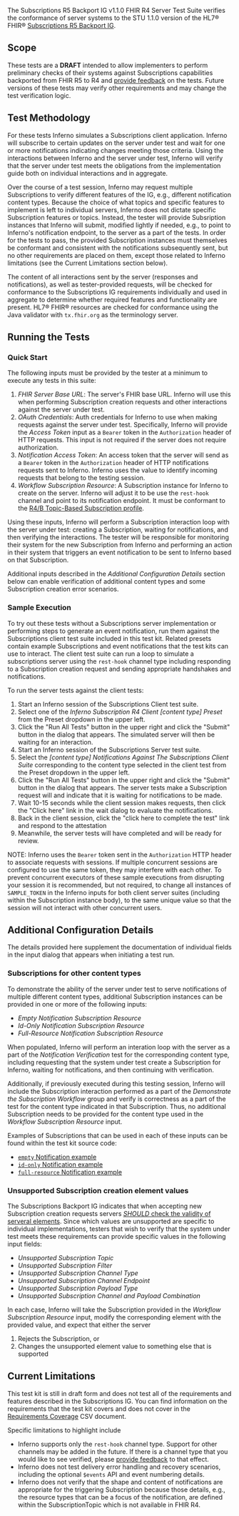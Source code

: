The Subscriptions R5 Backport IG v1.1.0 FHIR R4 Server Test Suite 
verifies the conformance of
server systems to the STU 1.1.0 version of the HL7® FHIR®
[Subscriptions R5 Backport IG](https://hl7.org/fhir/uv/subscriptions-backport/STU1.1/).

## Scope

These tests are a **DRAFT** intended to allow implementers to perform
preliminary checks of their systems against Subscriptions capabilities backported
from FHIR R5 to R4 and [provide feedback](https://github.com/inferno-framework/subscriptions-test-kit/issues)
on the tests. Future versions of these tests may verify other
requirements and may change the test verification logic.

## Test Methodology

For these tests Inferno simulates a Subscriptions client application. Inferno will subscribe
to certain updates on the server under test and wait for one or more notifications
indicating changes meeting those criteria. Using the interactions between Inferno and
the server under test, Inferno will verify that the server under test meets
the obligations from the implementation guide both on individual interactions
and in aggregate.

Over the course of a test session, Inferno may request multiple Subscriptions to verify
different features of the IG, e.g., different notification content types. Because the
choice of what topics and specific features to implement is left to individual servers,
Inferno does not dictate specific Subscription features or topics. Instead, the
tester will provide Subsription instances that Inferno will submit, modified lightly if needed, 
e.g., to point to Inferno's notification endpoint, to the server
as a part of the tests. In order for the tests to pass, the provided Subscription instances
must themselves be conformant and consistent with the notifications subsequently sent,
but no other requirements are placed on them, 
except those related to Inferno limitations (see the Current Limitations section below).

The content of all interactions sent by the server (responses and notifications), 
as well as tester-provided requests, will be checked 
for conformance to the Subscriptions IG requirements individually and used in 
aggregate to determine whether required features and functionality are present. 
HL7® FHIR® resources are checked for conformance using the Java validator with 
`tx.fhir.org` as the terminology server.

## Running the Tests

### Quick Start

The following inputs must be provided by the tester at a minimum to execute
any tests in this suite:
1. *FHIR Server Base URL*: The server's FHIR base URL. Inferno will use this when 
   performing Subscription creation requests and other interactions against the server
   under test.
1. *OAuth Credentials*: Auth credentials for Inferno to use when making requests against the 
   server under test. Specifically, Inferno will provide the *Access Token* input as a `Bearer`
   token in the `Authorization` header of HTTP requests. This input is not required if the server
   does not require authorization.
1. *Notification Access Token*: An access token that the server will send
   as a `Bearer` token in the `Authorization` header of HTTP notifications requests sent to Inferno. 
   Inferno uses the value to identify incoming requests that belong to the testing session.
1. *Workflow Subscription Resource*: A Subscription instance for Inferno to create on the server.
   Inferno will adjust it to be use the `rest-hook` channel and point to its notification endpoint.
   It must be conformant to the [R4/B Topic-Based Subscription profile](https://hl7.org/fhir/uv/subscriptions-backport/STU1.1/StructureDefinition-backport-subscription.html). 

Using these inputs, Inferno will perform a Subscription interaction loop with the server under test:
creating a Subscription, waiting for notifications, and then verifying the interactions. The tester will
be responsible for monitoring their system for the new Subscription from Inferno and performing
an action in their system that triggers an event notification to be sent to Inferno based on
that Subscription.

Additional inputs described in the *Additional Configuration Details* section below can enable
verification of additional content types and some Subscription creation error scenarios.

### Sample Execution

To try out these tests without a Subscriptions server implementation or performing steps to
generate an event notification, run them against the Subscriptions client test suite included
in this test kit. Related presets contain example Subscriptions and event notifications that
the test kits can use to interact. The client test suite can run a loop to simulate
a subscriptions server using the `rest-hook` channel type including responding to a
Subscription creation request and sending appropriate handshakes and notifications.

To run the server tests against the client tests:
1. Start an Inferno session of the Subscriptions Client test suite.
1. Select one of the *Inferno Subscription R4 Client [content type] Preset* from the Preset dropdown in the
   upper left.
1. Click the "Run All Tests" button in the upper right and click the "Submit" button in the dialog
   that appears. The simulated server will then be waiting for an interaction.
1. Start an Inferno session of the Subscriptions Server test suite.
1. Select the *[content type] Notifications Against The Subscriptions Client Suite* corresponding
   to the content type selected in the client test from the Preset dropdown in the upper left.
1. Click the "Run All Tests" button in the upper right and click the "Submit" button in the
   dialog that appears. The server tests make a Subscription request will and indicate that
   it is waiting for notifications to be made.
1. Wait 10-15 seconds while the client session makes requests, 
   then click the "Click here" link in the wait dialog to evaluate the notifications.
1. Back in the client session, click the "click here to complete the test" link
   and respond to the attestation
1. Meanwhile, the server tests will have completed and will be ready for review.

NOTE: Inferno uses the `Bearer` token sent in the `Authorization` HTTP header 
to associate requests with sessions. If multiple concurrent sessions are configured
to use the same token, they may interfere with each other. To prevent concurrent executors
of these sample executions from disrupting your session it
is recommended, but not required, to change all instances of `SAMPLE_TOKEN` in the
Inferno inputs for both client server suites (including within the Subscription instance body), 
to the same unique value so that the session will not interact with other concurrent users.

## Additional Configuration Details

The details provided here supplement the documentation of individual fields in the input dialog
that appears when initiating a test run.

### Subscriptions for other content types

To demonstrate the ability of the server under test to serve notifications of multiple different
content types, additional Subscription instances can be provided in one or more of the
following inputs:
- *Empty Notification Subscription Resource*
- *Id-Only Notification Subscription Resource*
- *Full-Resource Notification Subscription Resource*

When populated, Inferno will perform an interation loop with the server as a part of the 
*Notification Verification* test for the corresponding content type, including requesting that the
system under test create a Subscription for Inferno, waiting for notifications, and then
continuing with verification.

Additionally, if previously executed during this testing session, Inferno will include 
the Subscription interaction performed as a part of the *Demonstrate the Subscription
Workflow* group and verify is correctness as a part of the test for the content type
indicated in that Subscription. Thus, no additional Subscription needs to be provided
for the content type used in the *Workflow Subscription Resource* input.

Examples of Subscriptions that can be used in each of these inputs can be found within the
test kit source code:
- [`empty` Notification example](https://github.com/inferno-framework/subscriptions-test-kit/blob/main/lib/subscriptions_test_kit/docs/samples/Subscription_empty.json)
- [`id-only` Notification example](https://github.com/inferno-framework/subscriptions-test-kit/blob/main/lib/subscriptions_test_kit/docs/samples/Subscription_id-only.json)
- [`full-resource` Notification example](https://github.com/inferno-framework/subscriptions-test-kit/blob/main/lib/subscriptions_test_kit/docs/samples/Subscription_full-resource.json)

### Unsupported Subscription creation element values

The Subscriptions Backport IG indicates that when accepting new Subscription creation requests
servers [*SHOULD* check the validity of serveral
elements](https://hl7.org/fhir/uv/subscriptions-backport/STU1.1/components.html#accepting-subscription-requests). 
Since which values are unsupported are specific to individual implementations, testers that wish
to verify that the system under test meets these requirements can provide specific values
in the following input fields:

- *Unsupported Subscription Topic*
- *Unsupported Subscription Filter*
- *Unsupported Subscription Channel Type*
- *Unsupported Subscription Channel Endpoint*
- *Unsupported Subscription Payload Type*
- *Unsupported Subscription Channel and Payload Combination*

In each case, Inferno will take the Subscription provided in the *Workflow Subscription Resource*
input, modify the corresponding element with the provided value, and expect that either the server
1. Rejects the Subscription, or
2. Changes the unsupported element value to something else that is supported

## Current Limitations

This test kit is still in draft form and does not test all of the requirements and features
described in the Subscriptions IG. You can find information on the requirements
that the test kit covers and does not cover in the [Requirements 
Coverage](https://github.com/inferno-framework/subscriptions-test-kit/blob/main/lib/subscriptions_test_kit/requirements/generated/subscriptions-test-kit_requirements_coverage.csv)
CSV document.

Specific limitations to highlight include
- Inferno supports only the `rest-hook` channel type. Support for other channels may be added in the future.
  If there is a channel type that you would like to see verified, please 
  [provide feedback](https://github.com/inferno-framework/subscriptions-test-kit/issues) to that effect.
- Inferno does not test delivery error handling and recovery scenarios, including
  the optional `$events` API and event numbering details.
- Inferno does not verify that the shape and content of notifications are appropriate for the triggering
  Subscription because those details, e.g., the resource types that can be a focus of the notification, 
  are defined within the SubscriptionTopic which is not available in FHIR R4.
